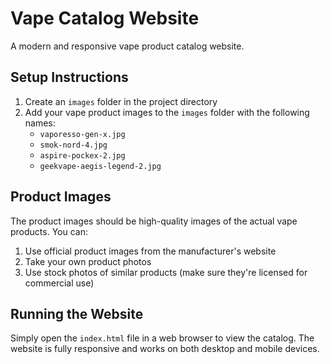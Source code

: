 # Vape Catalog Website

A modern and responsive vape product catalog website.

## Setup Instructions

1. Create an `images` folder in the project directory
2. Add your vape product images to the `images` folder with the following names:
   - `vaporesso-gen-x.jpg`
   - `smok-nord-4.jpg`
   - `aspire-pockex-2.jpg`
   - `geekvape-aegis-legend-2.jpg`

## Product Images

The product images should be high-quality images of the actual vape products. You can:
1. Use official product images from the manufacturer's website
2. Take your own product photos
3. Use stock photos of similar products (make sure they're licensed for commercial use)

## Running the Website

Simply open the `index.html` file in a web browser to view the catalog. The website is fully responsive and works on both desktop and mobile devices.
